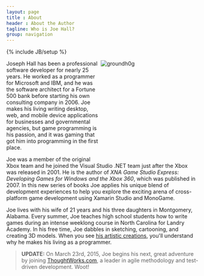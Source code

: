 ```yaml
---
layout: page
title : About
header : About the Author
tagline: Who is Joe Hall?
group: navigation
---
```

{% include JB/setup %}

<div style="float:right; width:256px; height:256px;">
  <img src="{{ BASE_PATH }}/assets/img/groundh0g_256x256.png" alt="groundh0g" title="Joe!"/>
</div>
Joseph Hall has been a professional software developer for nearly 25 years. He worked as a programmer for Microsoft and IBM, and he was the software architect for a Fortune 500 bank before starting his own consulting company in 2006. Joe makes his living writing desktop, web, and mobile device applications for businesses and governmental agencies, but game programming is his passion, and it was gaming that got him into programming in the first place.

Joe was a member of the original Xbox team and he joined the Visual Studio .NET team just after the Xbox was released in 2001. He is the author of *XNA Game Studio Express: Developing Games for Windows and the Xbox 360*, which was published in 2007. In this new series of books Joe applies his unique blend of development experiences to help you explore the exciting arena of cross-platform game development using Xamarin Studio and MonoGame.

Joe lives with his wife of 21 years and his three daughters in Montgomery, Alabama. Every summer, Joe teaches high school students how to write games during an intense weeklong course in North Carolina for Landry Academy. In his free time, Joe dabbles in sketching, cartooning, and creating 3D models. When you see [his artistic creations](http://groundh0g.deviantart.com/), you'll understand why he makes his living as a programmer.

> **UPDATE:** On March 23rd, 2015, Joe begins his next, great adventure by joining [ThoughtWorks.com](http://www.thoughtworks.com/), a leader in agile methodology and test-driven development. Woot!

